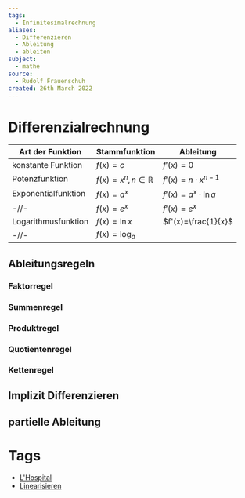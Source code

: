 ```yaml
---
tags:
  - Infinitesimalrechnung
aliases:
  - Differenzieren
  - Ableitung
  - ableiten
subject:
  - mathe
source:
  - Rudolf Frauenschuh
created: 26th March 2022
---
```


# Differenzialrechnung

| Art der Funktion    | Stammfunktion               | Ableitung                |
| ------------------- | --------------------------- | ------------------------ |
| konstante Funktion  | $f(x)=c$                    | $f'(x)=0$                |
| Potenzfunktion      | $f(x)=x^{n},n\in\mathbb{R}$ | $f'(x)=n\cdot x^{n-1}$   |
| Exponentialfunktion | $f(x)=a^{x}$                | $f'(x)=a^{x}\cdot \ln a$ |
| -//-                | $f(x)=e^{x}$                | $f'(x)=e^{x}$            |
| Logarithmusfunktion | $f(x)=\ln x$                | $f'(x)=\frac{1}{x}$      |
| -//-                | $f(x)=\log_{a}$                            |                          |

## Ableitungsregeln

### Faktorregel

### Summenregel

### Produktregel

### Quotientenregel

### Kettenregel

## Implizit Differenzieren

## partielle Ableitung

# Tags

- [L'Hospital](L'Hospital.md)
- [Linearisieren](Linearisieren)